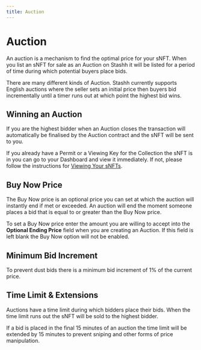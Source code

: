 ```yaml
---
title: Auction
---
```


# Auction

An auction is a mechanism to find the optimal price for your sNFT. When you list an sNFT for sale as an Auction on Stashh it will be listed for a period of time during which potential buyers place bids.

There are many different kinds of Auction. Stashh currently supports English auctions where the seller sets an initial price then buyers bid incrementally until a timer runs out at which point the highest bid wins.

## Winning an Auction

If you are the highest bidder when an Auction closes the transaction will automatically be finalised by the Auction contract and the sNFT will be sent to you.

If you already have a Permit or a Viewing Key for the Collection the sNFT is in you can go to your Dashboard and view it immediately. If not, please follow the instructions for [Viewing Your sNFTs](./../../collector/view-your-nfts.md).

## Buy Now Price

The Buy Now price is an optional price you can set at which the auction will instantly end if met or exceeded. An auction will end the moment someone places a bid that is equal to or greater than the Buy Now price.

To set a Buy Now price enter the amount you are willing to accept into the **Optional Ending Price** field when you are creating an Auction. If this field is left blank the Buy Now option will not be enabled.

## Minimum Bid Increment

To prevent dust bids there is a minimum bid increment of 1% of the current price.

## Time Limit & Extensions

Auctions have a time limit during which bidders place their bids. When the time limit runs out the sNFT will be sold to the highest bidder.

If a bid is placed in the final 15 minutes of an auction the time limit will be extended by 15 minutes to prevent sniping and other forms of price manipulation.
